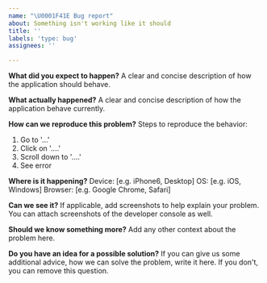 ```yaml
---
name: "\U0001F41E Bug report"
about: Something isn't working like it should
title: ''
labels: 'type: bug'
assignees: ''

---
```


**What did you expect to happen?**
A clear and concise description of how the application should behave.

**What actually happened?**
A clear and concise description of how the application behave currently.

**How can we reproduce this problem?**
Steps to reproduce the behavior:

1. Go to '...'
2. Click on '....'
3. Scroll down to '....'
4. See error

**Where is it happening?**
Device: [e.g. iPhone6, Desktop]
OS: [e.g. iOS, Windows]
Browser: [e.g. Google Chrome, Safari]

**Can we see it?**
If applicable, add screenshots to help explain your problem. You can attach screenshots of the developer console as well.

**Should we know something more?**
Add any other context about the problem here.

**Do you have an idea for a possible solution?**
If you can give us some additional advice, how we can solve the problem, write it here. If you don't, you can remove this question.
